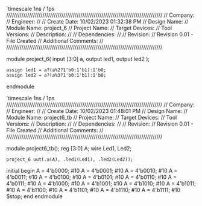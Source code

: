 
`timescale 1ns / 1ps
//////////////////////////////////////////////////////////////////////////////////
// Company: 
// Engineer: 
// 
// Create Date: 10/02/2023 01:32:38 PM
// Design Name: 
// Module Name: project_6
// Project Name: 
// Target Devices: 
// Tool Versions: 
// Description: 
// 
// Dependencies: 
// 
// Revision:
// Revision 0.01 - File Created
// Additional Comments:
// 
//////////////////////////////////////////////////////////////////////////////////


module project_6(
    input [3:0] a,
    output led1,
    output led2
    );
    
    assign led1 = a?(a%2?1'b0:1'b1):1'b0;
    assign led2 = a?(a%3?1'b0:1'b1):1'b0;
endmodule

`timescale 1ns / 1ps
//////////////////////////////////////////////////////////////////////////////////
// Company: 
// Engineer: 
// 
// Create Date: 10/02/2023 01:48:01 PM
// Design Name: 
// Module Name: project6_tb
// Project Name: 
// Target Devices: 
// Tool Versions: 
// Description: 
// 
// Dependencies: 
// 
// Revision:
// Revision 0.01 - File Created
// Additional Comments:
// 
//////////////////////////////////////////////////////////////////////////////////


module project6_tb();
    reg [3:0] A;
    wire Led1, Led2;

    project_6 uut(.a(A), .led1(Led1), .led2(Led2));
    
initial begin
        A = 4'b0000;
        #10
        A = 4'b0001;
        #10
        A = 4'b0010;
        #10
        A = 4'b0011;
        #10
        A = 4'b0100;
        #10
        A = 4'b0101;
        #10
        A = 4'b0110;
        #10
        A = 4'b0111;
        #10
        A = 4'b1000;
        #10
        A = 4'b1001;
        #10
        A = 4'b1010;
        #10
        A = 4'b1011;
        #10
        A = 4'b1100;
        #10
        A = 4'b1101;
        #10
        A = 4'b1110;
        #10
        A = 4'b1111;
        #10
        $stop;
end
endmodule
